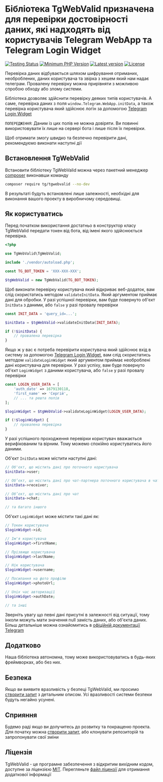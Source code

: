 # Бібліотека TgWebValid призначена для перевірки достовірності даних, які надходять від користувачів Telegram WebApp та Telegram Login Widget
[![Testing Status](https://github.com/CrazyTapok-bit/tgWebValid/workflows/PHP%20CI/badge.svg)](https://github.com/CrazyTapok-bit/tgWebValid/actions)
[![Minimum PHP Version](https://img.shields.io/packagist/dependency-v/tg/tgwebvalid/php)](https://packagist.org/packages/tg/tgwebvalid)
[![Latest version](https://img.shields.io/packagist/v/tg/tgWebValid)](https://packagist.org/packages/tg/tgwebvalid)
[![License](https://img.shields.io/packagist/l/tg/tgwebvalid)](https://packagist.org/packages/tg/tgwebvalid)

Перевірка даних відбувається шляхом шифрування отриманих, необроблених, даних користувача та звірка з хешем який нам надає телеграм. Провалену перевірку можна прирівняти з можливою спробою обходу або злому системи.

Бібліотека дозволяє здійснити перевірку деяких типів користувачів. А саме, перевірка даних з поля `window.Telegram.WebApp.initData`, а також перевірка користувача який здійснює логін за допомогою [Telegram Login Widget](https://core.telegram.org/widgets/login)

`ПОПЕРЕДЖЕННЯ`: Даним із цих полів не можна довіряти. Ви повинні використовувати їх лише на сервері бота і лише після їх перевірки.

Щоб отримати змогу швидко та безпечно перевірити дані, рекомендуємо виконати наступні дії

## Встановлення TgWebValid
Встановити бібліотеку TgWebValid можна через пакетний менеджер [composer](https://getcomposer.org/) виконавши команду 
```bash
composer require tg/tgwebvalid --no-dev
```
В результаті будуть встановлені лише залежності, необхідні для виконання вашого проекту в виробничому середовищі.

## Як користуватись
Перед початком використання достатньо в конструктор класу TgWebValid передати токен від бота, від імені якого здійснюється перевірка.

```php
<?php

use TgWebValid\TgWebValid;

include './vendor/autoload.php';

const TG_BOT_TOKEN = 'XXX-XXX-XXX';

$tgWebValid = new TgWebValid(TG_BOT_TOKEN);
```

Щоб виконати перевірку користувача який відкриває веб-додаток, вам слід скористатись методом `validateInitData`. Який аргументом приймає дані для обробки. У разі успішної перевірки, вам буде повернуто об'єкт `InitData` з даними, або `false` у разі провалу перевірки
```php
const INIT_DATA = 'query_id=...';

$initData = $tgWebValid->validateInitData(INIT_DATA);

if (!$initData) {
    // провалена перевірка
}
```

Якщо ж у вас є потреба перевірити користувача який здійснює вхід в систему за допомогою [Telegram Login Widget](https://core.telegram.org/widgets/login), вам слід скористатись методом `validateLoginWidget` який аргументом приймає необроблені дані користувача для перевірки. У разі успіху, вам буде повернуто об'єкт `LoginWidget` з даними користувача, або `false` у разі провалу перевірки
```php
const LOGIN_USER_DATA = [
    'auth_date' => 1679130118,
    'first_name' => 'Сергій',
    // ... та решта полів
];

$loginWidget = $tgWebValid->validateLoginWidget(LOGIN_USER_DATA);

if (!$loginWidget) {
    // провалена перевірка
}
```
У разі успішного проходження перевірки користувач вважається верифікованим та вірним. Тому можемо спокійно користуватись його даними.

Об'єкт `InitData` може містити наступні дані:
```php
// Об'єкт, що містить дані про поточного користувача
$initData->user;

// Об’єкт, що містить дані про чат-партнера поточного користувача в чаті
$initData->receiver;

// Об’єкт, що містить дані про чат
$initData->chat;

// та багато іншого
```

Об'єкт `LoginWidget` може містити такі дані як:
```php
// Токен користувача
$loginWidget->id;

// Ім'я користувача
$loginWidget->firstName;

// Прізвище користувача
$loginWidget->lastName;

// Нік користувача
$loginWidget->username;

// Посилання на фото профілю
$loginWidget->photoUrl;

// Unix час авторизації
$loginWidget->authDate;

// та інші
```

Зверніть увагу що певні дані присутні в залежності від ситуації, тому інколи можуть мати значення null замість даних, або об'єкта даних. Більш детальніше можна ознайомитись в [офіційній документації Telegram](https://core.telegram.org/bots/webapps#webappinitdata)

## Додатково
Наша бібліотека автономна, тому може використовуватись в будь-яких фреймворках, або без них.

## Безпека
Якщо ви виявите вразливість у безпеці TgWebValid, ми просимо [створити запит](https://github.com/CrazyTapok-bit/tgWebValid/issues) з детальним описом. Усі вразливості системи безпеки будуть негайно усунені.

## Сприяння
Будемо раді якщо ви долучитесь до розвитку та покращеню проекта. Для початку можна [створити запит](https://github.com/CrazyTapok-bit/tgWebValid/issues), або клонувати репозиторій та запропонувати свої зміни

## Ліцензія
TgWebValid - це програмне забезпечення з відкритим вихідним кодом, доступне за ліцензією [MIT](LICENSE). Перегляньте [файл ліцензії](LICENSE) для отримання додаткової інформації
